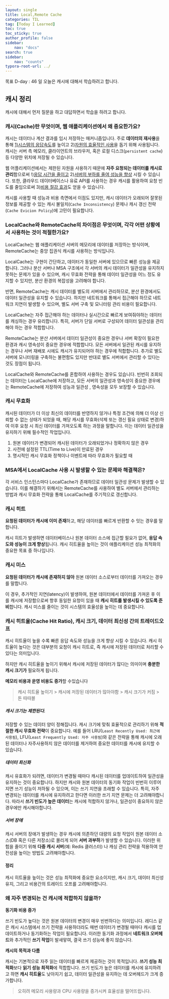 ```yaml
---
layout: single
title: Local,Remote Cache
categories: TIL
tag: [Today I Learned]
toc: true
toc_sticky: true
author_profile: false
sidebar:
    nav: "docs"
search: true
sidebar:
    nav: "counts"
typora-root-url: ../
---
```

목표 D-day : 46 일
오늘은 캐시에 대해서 학습하려고 합니다.

## 캐시 정리

캐시에 대해서 먼저 질문을 하고 대답하면서 학습을 하려고 합니다.

### **캐시(Cache)란 무엇이며, 웹 애플리케이션에서 왜 중요한가요?**

캐시는 데이터나 계산 결과를 임시 저장하는 매커니즘입니다.
주로 **데이터의 재사용**을 통해 <u>1)시스템의 응답속도</u>를 높이고 2)<u>자원의 효율적인 사용</u>을 돕기 위해 사용됩니다.
캐시는 서버 측 메모리, 클라이언트의 브라우저, 혹은 로컬 디스크(`persistent cache`) 등 다양한 위치에 저장될 수 있습니다.



웹 어플리케이션에서는 제한된 자원을 사용하기 때문에 **자주 요청되는 데이터를 캐시로 관리**함으로써 !)<u>응답 시간을 줄이고</u> 2)<u>서버의 부하를 줄여 성능을 향상</u> 시킬 수 있습니다. 또한, 클라우드 데이터베이스나 유료 API를 사용하는 경우 캐시를 활용하여 요청 빈도를 줄임으로써 3)<u>비용 절감 효과</u>도 얻을 수 있습니다.



캐시를 사용할 때 성능과 비용 측면에서 이점도 있지만, 캐시 데이터가 오래되어 잘못된 정보를 제공할 수 있는 캐시 불일치(`Cache Inconsistency`) 문제나 캐시 갱신 전략(`Cache Evicion Policy`)에 고민이 필요합니다.

### LocalCache와 RemoteCache의 차이점은 무엇이며, 각각 어떤 상황에서 사용하는 것이 적절한가요?

LocalCache는 웹 애플리케이션 서버의 메모리에 데이터를 저장하는 방식이며, RemoteCache는 중앙 집권식 캐시를 사용하는 방식입니다.

LocalCache는 구현이 간단하고, 데이터가 동일한 서버에 있으므로 빠른 성능을 제공합니다. 그러나 분산 서버나 MSA 구조에서 각 서버의 캐시 데이터가 일관성을 유지하지 못하는 문제가 있을 수 있으며, 캐시 무효화 전략을 통해 데이터 일관성을 어느 정도 유지할 수 있지만, 분산 환경의 복잡성을 고려해야 합니다.

반면, RemoteCache는 캐시 데이터를 별도의 서버에서 관리하므로, 분산 환경에서도 데이터 일관성을 유지할 수 있습니다. 하지만 네트워크를 통해서 접근해야 하므로 네트워크 지연이 발생할 수 있으며, 별도 서버 구축 및 모니터링 관리 비용이 필요합니다.

LocalCache는 자주 접근해야 하는 데이터나 실시간으로 빠르게 보여줘야하는 데이터를 캐싱하는 경우 유리합니다. 특히, 서버가 단일 서버로 구성되어 데이터 일관성을 관리해야 하는 경우 적합합니다. 

RemoteCache는 분산 서버에서 데이터 일관성이 중요한 경우나 서버 확장이 필요한 환경과 캐시 영속성이 중요한 경우에 적합합니다.
모든 서버에서 일관된 캐시를 유지하는 경우나 서버 재배포 시에도 캐시가 유지되어야 하는 경우에 적합합니다. 추가로 별도 서버에 모니터링을 구축하는 불편함도 있지만 반대로 별도 서버에서 관리할 수 있다는 것도 장점이 됩니다.

LocalCache와 RemoteCache를 혼합하여 사용하는 경우도 있습니다. 빈번히 조회되는 데이터는 LocalCache에 저장하고, 모든 서버의 일관성과 영속성이 중요한 경우에는 RemoteCache에 저장하여 성능과 일관성 , 영속성을 모두 보장할 수 있습니다.



### 캐시 무효화

캐시된 데이터가 더 이상 최신의 데이터를 반영하지 않거나 특정 조건에 의해 더 이상 신뢰할 수 없는 상태가 되었을 때, 
해당 캐시를 무효화(삭제 또는 갱신 필요 상태로 변경)하여 이후 요청 시 최신 데이터를 가져오도록 하는 과정을 말합니다. 이는 데이터 일관성을 유지하기 위해 필수적인 작업입니다.

1. 원본 데이터가 변경되어 캐시된 데이터가 오래되었거나 정확하지 않은 경우
2. 사전에 설정된 TTL(Time to Live)이 만료된 경우
3. 명시적인 캐시 무효화 정책이나 이벤트에 따라 무효화가 필요할 때



### MSA에서 LocalCache 사용 시 발생할 수 있는 문제와 해결책은?

각 서비스 인스턴스마다 LocalCache가 존재하므로 데이터 일관성 문제가 발생할 수 있습니다. 이를 해결하기 위해서는 RemoteCache를 사용하여 별도 서버에서 관리하는 방법과 캐시 무효화 전략을 통해 LocalCache를 주기적으로 갱신합니다.



### 캐시 히트

**요청된 데이터가 캐시에 이미 존재**하고, 해당 데이터를 빠르게 반환할 수 잇는 경우를 말합니다.

캐시 히트가 발생하면 데이터베이스나 원본 데이터 소스에 접근할 필요가 없어, **응답 속도와 성능이 크게 향상**됩니다.
캐시 히트율을 높이는 것이 애플리케이션 성능 최적화의 중요한 목표 중 하나입니다.

### 캐시 미스

**요청된 데이터가 캐시에 존재하지 않아** 원본 데이터 소스로부터 데이터를 가져오는 경우를 말합니다.

이 경우, 추가적인 지연(latency)이 발생하여, 원본 데이터에서 데이터를 가져온 후 이를 캐시에 저장함으로써 향후 동일한 요청이 있을 때 **캐시 히트를 발생시킬 수 있도록 준비**합니다. 캐시 미스를 줄이는 것이 시스템의 효율성을 높이는 데 중요합니다.



### **캐시 히트율(Cache Hit Ratio), 캐시 크기, 데이터 최신성 간의 트레이드오프**

캐시 히트율이 높을 수록 빠른 응답 속도와 성능을 크게 향상 시킬 수 있습니다. 캐시 히트율이 높다는 것은 대부분의 요청이 캐시 히트로, 즉 캐시에 저장된 데이터로 처리할 수 있다는 의미입니다.

하지만 캐시 히트율을 높이기 위해서 캐시에 저장된 데이터가 많다는 의미이며 **충분한 캐시 크기가** 필요하게 됩니다. 

**메모리 비용과 운영 비용도 증가**할 수있습니다

> 캐시 히트율 높이기 > 캐시에 저장된 데이터가 많아야함 > 캐시  크기가 커짐 > 돈 따따블

##### 캐시 크기는 제한된다.

저장할 수 있는 데이터 양이 정해집니다. 캐시 크기에 맞춰 효율적으로 관리하기 위해 **적절한 캐시 무효화 전략**이 중요합니다.
예를 들어 LRU(`Least Recently Used: 최근에 사용됨`), LFU(`Least Frequently Used: 자주 사용됨`)와 같은 전략을 통해 캐시에 오래된 데이터나 자주사용하지 않은 데이터를 제거하여 중요한 데이터를 캐시에 유지할 수 있습니다.

##### 데이터 최신화

캐시 유효화가 되려면, 데이터가 변경될 때마다 캐시된 데이터를 업데이트하여 일관성을 유지하는 것이 중요합니다.
하지만 캐시와 원본 데이터의 동기화 작업이 빈번히 이루어지면 쓰기 성능이 저하될 수 있으며, 이는 쓰기 지연을 초래할 수 있습니다.
특히, 자주 변경되는 데이터를 캐시에 유지하려고 한다면 이러한 쓰기 지연 문제는 더 고려해야합니다. 따라서 **쓰기 빈도가 높은 데이터**는 캐시에 적합하지 않거나, 일관성이 중요하지 않은 경우에만 캐시해야합니다.

##### 서버 장애

캐시 서버의 장애가 발생하는 경우 캐시에 의존하던 대량의 요청 작업이 원본 데이터 소스(DB 혹은 다른 저장소)로 몰리게 되어 **서버 과부하**가 발생할 수 있습니다. 이러한 위험을 줄이기 위해 **다중 캐시 서버**(예: Redis 클러스터) 나 캐싱 관리 전략을 적용하여 안전성을 높이는 방법도 고려해야합니다.

#### 정리

캐시 히트율을 높이는 것은 성능 최적화에 중요한 요소이지만, 캐시 크기, 데이터 최신성 유지, 그리고 비용간의 트레이드 오프를 고려해야합니다.



### 왜 자주 변경되는 건 캐시에 적합하지 않을까?

**동기화 비용 증가**

쓰기 빈도가 높다는 것은 원본 데이터의 변경이 매우 빈번하다는 의미입니다. 레디스 같은 캐시 시스템에서 쓰기 전략을 사용하더라도 매번 데이터가 변경될 때마다 캐시를 업데이트하거나 동기화하는 작업이 필요합니다. 이러한 동기화 과정에서 **네트워크 오버헤드**와 추가적인 **쓰기 작업**이 발새앟여, 결국 쓰기 성능에 좋지 않습니다.

**캐시의 목적과 다름**

캐시는 기본적으로 자주 읽는 데이터를 빠르게 제공하는 것이 목적입니다. **쓰기 성능 최적화**보다 **읽기 성능 최적화**에 적합합니다. 쓰기 빈도가 높은 데이터를 캐시에 유지하려고 하면 **캐시 히트율**도 낮아지기 쉽고, 데이터 일관성을 유지하는 데 오버헤드가  크게 증가합니다.

> 오히려 메모리 사용량과 CPU 사용량을 증가시켜 효율성을 떨어뜨립니다.